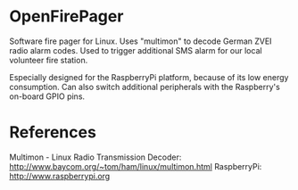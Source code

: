 OpenFirePager
=============

Software fire pager for Linux. Uses "multimon" to decode German ZVEI radio alarm codes. Used to trigger additional SMS alarm for our local volunteer fire station. 

Especially designed for the RaspberryPi platform, because of its low energy consumption. Can also switch additional peripherals with the Raspberry's on-board GPIO pins.

# References
Multimon - Linux Radio Transmission Decoder: http://www.baycom.org/~tom/ham/linux/multimon.html
RaspberryPi: http://www.raspberrypi.org
